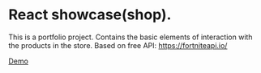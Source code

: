 # React showcase(shop).
This is a portfolio project.
Contains the basic elements of interaction with the products in the store.
Based on free API: https://fortniteapi.io/ 

[Demo](https://alekseyua92.github.io/showcase-on-react/)
